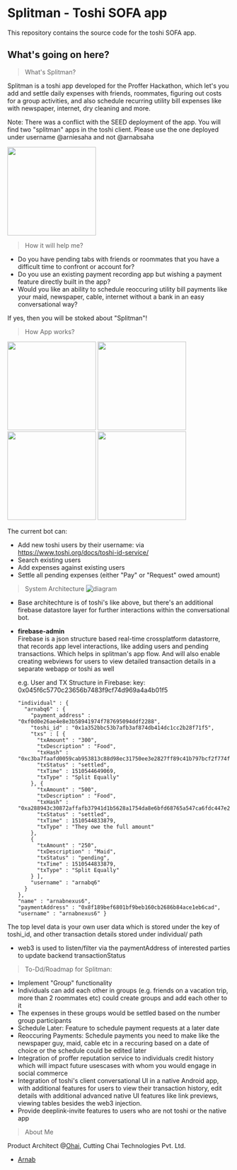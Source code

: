 # Splitman - Toshi SOFA app
This repository contains the source code for the toshi SOFA app.

## What's going on here?
> What's Splitman?

Splitman is a toshi app developed for the Proffer Hackathon, which let's you add and settle daily expenses with friends, roommates, figuring out costs for a group activities, and also schedule recurring utility bill expenses like with newspaper, internet, dry cleaning and more. 

Note: There was a conflict with the SEED deployment of the app. You will find two "splitman" apps in the toshi client. 
Please use the one deployed under username @arniesaha and not @arnabsaha

<img src = "https://plus.google.com/u/0/photos/albums/p4k0def19tu85j2kmfcju0072if89gacu?pid=6487915284134531170&oid=107029262490628453231" width="200px">

> How it will help me?

* Do you have pending tabs with friends or roommates that you have a difficult time to confront or account for?
* Do you use an existing payment recording app but wishing a payment feature directly built in the app?
* Would you like an ability to schedule reoccuring utility bill payments like your maid, newspaper, cable, internet without a bank in an easy conversational way?

If yes, then you will be stoked about "Splitman"!

> How App works?

<img src="https://lh3.googleusercontent.com/-Uz1i5fAEVJo/WgkmvUFiwqI/AAAAAAAAGrM/EOumDcVBozgIw2USrFOy79OfGD585m0YgCL0BGAYYCw/h2160/9035047960834344901%253Faccount_id%253D0" width="200px"> <img src="https://lh3.googleusercontent.com/-cfUkxCFgLlc/WgkmuViiitI/AAAAAAAAGq8/Bozv40AfkUwQjbyTyySgDdGPNTWz2HvtQCL0BGAYYCw/h2160/5026396371626723057%253Faccount_id%253D0" width="200px"> <img src="https://lh3.googleusercontent.com/-9D_hg8bp0UU/WgkmtkeSEGI/AAAAAAAAGqs/nV44TELFVukC-U_rJZpPNnNjxV4lODw_ACL0BGAYYCw/h2160/6290967093477318946%253Faccount_id%253D0" width="200px"> <img src="https://lh3.googleusercontent.com/-4qm0psu4HQc/Wgkmsh65gRI/AAAAAAAAGrg/47BEi_MJImk5f5p7_qBNw5xqhi_TyftIgCL0BGAYYCw/h2160/936967223953786355%253Faccount_id%253D0" width="200px">

The current bot can:

* Add new toshi users by their username: via https://www.toshi.org/docs/toshi-id-service/
* Search existing users
* Add expenses against existing users
* Settle all pending expenses (either "Pay" or "Request" owed amount)

> System Architecture
![diagram](docs/images/app-architecture.png)

* Base architechture is of toshi's like above, but there's an additional firebase datastore layer for further interactions within the conversational bot.
* **firebase-admin**<br>
  Firebase is a json structure based real-time crossplatform datastorre, that records app level interactions, like adding users and pending transactions. Which helps in splitman's app flow. And will also enable creating webviews for users to view detailed transaction details in a separate webapp or toshi as well

  e.g. User and TX Structure in Firebase:
  key: 0x045f6c5770c23656b7483f9cf74d969a4a4b01f5

  ``` {
  "individual" : {
    "arnabq6" : {
      "payment_address" : "0xf0d0e26ae4e8e3b58941974f787695094ddf2288",
      "toshi_id" : "0x1a352bbc53b7afb3af874db414dc1cc2b28f71f5",
      "txs" : [ {
        "txAmount" : "300",
        "txDescription" : "Food",
        "txHash" : "0xc3ba7faafd0059cab953813c88d98ec31750ee3e2827ff89c41b797bcf2f774f",
        "txStatus" : "settled",
        "txTime" : 1510544649069,
        "txType" : "Split Equally"
      }, {
        "txAmount" : "500",
        "txDescription" : "Food",
        "txHash" : "0xa288943c30872affafb37941d1b5628a1754da8e6bfd68765a547ca6fdc447e2",
        "txStatus" : "settled",
        "txTime" : 1510544833879,
        "txType" : "They owe the full amount"
      },
      {
        "txAmount" : "250",
        "txDescription" : "Maid",
        "txStatus" : "pending",
        "txTime" : 1510544833879,
        "txType" : "Split Equally"
      } ],
      "username" : "arnabq6"
    }
  },
  "name" : "arnabnexus6",
  "paymentAddress" : "0x8f189bef6801bf9beb160cb2686b84ace1eb6cad",
  "username" : "arnabnexus6" } 

The top level data is your own user data which is stored under the key of toshi_id, and other transaction details stored under individual/<toshi-username> path

* web3 is used to listen/filter via the paymentAddress of interested parties to update backend transactionStatus



>To-Dd/Roadmap for Splitman:

* Implement "Group" functionality 
* Individuals can add each other in groups (e.g. friends on a vacation trip, more than 2 roommates etc) could create groups and add each other to it
* The expenses in these groups would be settled based on the number group participants
* Schedule Later: Feature to schedule payment requests at a later date
* Reoccuring Payments: Schedule payments you need to make like the newspaper guy, maid, cable etc in a reccuring based on a date of choice or the schedule could be edited later
* Integration of proffer reputation service to individuals credit history which will impact future usescases with whom you would engage in social commerce
* Integration of toshi's client conversational UI in a native Android app, with additional features for users to view their transaction history, edit details with additional advanced native UI features like link previews, viewing tables besides the web3 injection.
* Provide deeplink-invite features to users who are not toshi or the native app 



>About Me

Product Architect @<a href="https://ohaiapp.com//">Ohai</a>, Cutting Chai Technologies Pvt. Ltd.
*  <a href="https://angel.co/arniesaha/">Arnab</a>

